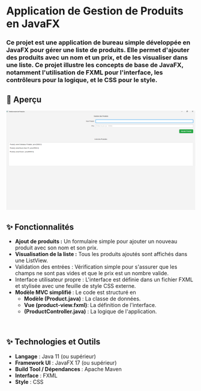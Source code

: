 <h1>Application de Gestion de Produits en JavaFX</h1>
<h3><p>Ce projet est une application de bureau simple développée en JavaFX pour gérer une liste de produits. Elle permet d'ajouter des produits avec un nom et un prix, et de les visualiser dans une liste. Ce projet illustre les concepts de base de JavaFX, notamment l'utilisation de FXML pour l'interface, les contrôleurs pour la logique, et le CSS pour le style.</p></h3>
<h2>📸 Aperçu</h2>
<img src="captures/ecran-principal.png">
<br/>
<h2>✨ Fonctionnalités</h2>
<ul>
<li><strong>Ajout de produits :</strong> Un formulaire simple pour ajouter un nouveau produit avec son nom et son prix.</li>
<li><strong>Visualisation de la liste :</strong> Tous les produits ajoutés sont affichés dans une ListView.</li>
<li>Validation des entrées : Vérification simple pour s'assurer que les champs ne sont pas vides et que le prix est un nombre valide.</li>
<li>Interface utilisateur propre : L'interface est définie dans un fichier FXML et stylisée avec une feuille de style CSS externe.</li>

<li>
<strong>Modèle MVC simplifié </strong>: Le code est structuré en
<ul>
<li><strong>Modèle (Product.java) </strong>: La classe de données.</li>
<li><strong>Vue (product-view.fxml)</strong>: La définition de l'interface.</li>
<li><strong>(ProductController.java)</strong> : La logique de l'application.</li>
</ul>
</li>
</ul>
<br/>
<h2>✨ Technologies et Outils</h2>
<ul>
<li><strong>Langage</strong> : Java 11 (ou supérieur)</li>
<li><strong>Framework UI</strong> : JavaFX 17 (ou supérieur)</li>
<li><strong>Build Tool / Dépendances </strong>: Apache Maven</li>
<li><strong>Interface</strong> : FXML</li>
<li><strong>Style</strong> : CSS</li>
</ul>

